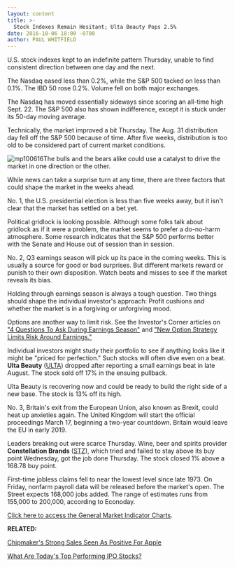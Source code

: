 ```yaml
---
layout: content
title: >-
  Stock Indexes Remain Hesitant; Ulta Beauty Pops 2.5%
date: 2016-10-06 18:00 -0700
author: PAUL WHITFIELD
---
```






U.S. stock indexes kept to an indefinite pattern Thursday, unable to find consistent direction between one day and the next.


The Nasdaq eased less than 0.2%, while the S&P 500 tacked on less than 0.1%. The IBD 50 rose 0.2%. Volume fell on both major exchanges.


The Nasdaq has moved essentially sideways since scoring an all-time high Sept. 22. The S&P 500 also has shown indifference, except it is stuck under its 50-day moving average.


Technically, the market improved a bit Thursday. The Aug. 31 distribution day fell off the S&P 500 because of time. After five weeks, distribution is too old to be considered part of current market conditions.


![mp100616](https://www.investors.com/wp-content/uploads/2016/10/MP100616-186x300.png)The bulls and the bears alike could use a catalyst to drive the market in one direction or the other.


While news can take a surprise turn at any time, there are three factors that could shape the market in the weeks ahead.


No. 1, the U.S. presidential election is less than five weeks away, but it isn't clear that the market has settled on a bet yet.


Political gridlock is looking possible. Although some folks talk about gridlock as if it were a problem, the market seems to prefer a do-no-harm atmosphere. Some research indicates that the S&P 500 performs better with the Senate and House out of session than in session.


No. 2, Q3 earnings season will pick up its pace in the coming weeks. This is usually a source for good or bad surprises. But different markets reward or punish to their own disposition. Watch beats and misses to see if the market reveals its bias.


Holding through earnings season is always a tough question. Two things should shape the individual investor's approach: Profit cushions and whether the market is in a forgiving or unforgiving mood.


Options are another way to limit risk. See the Investor's Corner articles on ["4 Questions To Ask During Earnings Season"](https://www.investors.com/stock-lists/stock-spotlight/4-questions-to-ask-during-earnings-season/) and ["New Option Strategy Limits Risk Around Earnings."](https://www.investors.com/how-to-invest/investors-corner/new-option-strategy-limits-risk-around-earnings/)


Individual investors might study their portfolio to see if anything looks like it might be "priced for perfection." Such stocks will often dive even on a beat. **Ulta Beauty** ([ULTA](https://research.investors.com/quote.aspx?symbol=ULTA)) dropped after reporting a small earnings beat in late August. The stock sold off 17% in the ensuing pullback.


Ulta Beauty is recovering now and could be ready to build the right side of a new base. The stock is 13% off its high.


No. 3, Britain's exit from the European Union, also known as Brexit, could heat up anxieties again. The United Kingdom will start the official proceedings March 17, beginning a two-year countdown. Britain would leave the EU in early 2019.


Leaders breaking out were scarce Thursday. Wine, beer and spirits provider **Constellation Brands** ([STZ](https://research.investors.com/quote.aspx?symbol=STZ)), which tried and failed to stay above its buy point Wednesday, got the job done Thursday. The stock closed 1% above a 168.78 buy point.


First-time jobless claims fell to near the lowest level since late 1973. On Friday, nonfarm payroll data will be released before the market's open. The Street expects 168,000 jobs added. The range of estimates runs from 155,000 to 200,000, according to Econoday.


[Click here to access the General Market Indicator Charts](https://www.investors.com/wp-content/uploads/2016/10/IBD0610152956GMI.pdf).


**RELATED:**


[Chipmaker's Strong Sales Seen As Positive For Apple](https://www.investors.com/news/technology/click/chipmaker-report-seen-as-positive-for-apple/)


[What Are Today's Top Performing IPO Stocks?](https://www.investors.com/videos/what-are-todays-top-performing-ipo-stocks/)




